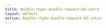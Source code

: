 ```yaml
---
title: Bundle-rtpbc-bundle-request-03-intro
layout: default
active: Bundle-rtpbc-bundle-request-03-intro
---
```


